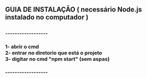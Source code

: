 <h2> GUIA DE INSTALAÇÃO ( necessário Node.js instalado no computador ) <h2/>
  
<h3>------------------<h3/>

1- abrir o cmd<br>
2- entrar no diretorio que está o projeto<br>
3- digitar no cmd "npm start" (sem aspas)<br>

<h3>------------------<h3/>

